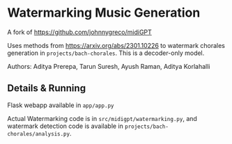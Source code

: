# Watermarking Music Generation

A fork of https://github.com/johnnygreco/midiGPT

Uses methods from https://arxiv.org/abs/2301.10226 to watermark chorales generation in `projects/bach-chorales`. This is a decoder-only model.

Authors: Aditya Prerepa, Tarun Suresh, Ayush Raman, Aditya Korlahalli

## Details & Running

Flask webapp available in `app/app.py`

Actual Watermarking code is in `src/midigpt/watermarking.py`, and watermark detection code is available in `projects/bach-chorales/analysis.py`.